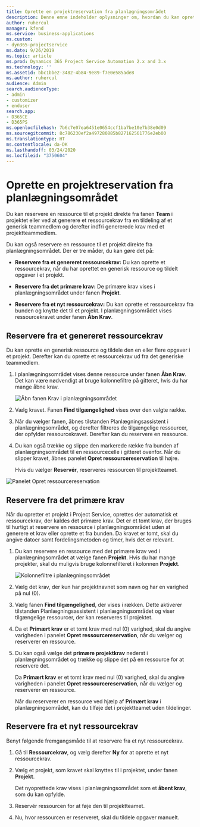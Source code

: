 ```yaml
---
title: Oprette en projektreservation fra planlægningsområdet
description: Denne emne indeholder oplysninger om, hvordan du kan oprette en projektreservation fra planlægningsområdet.
author: ruhercul
manager: kfend
ms.service: business-applications
ms.custom:
- dyn365-projectservice
ms.date: 9/26/2019
ms.topic: article
ms.prod: Dynamics 365 Project Service Automation 2.x and 3.x
ms.technology: ''
ms.assetid: bbc1bbe2-3482-4b84-9e89-f7e0e585ade8
ms.author: ruhercul
audience: Admin
search.audienceType:
- admin
- customizer
- enduser
search.app:
- D365CE
- D365PS
ms.openlocfilehash: 7b6c7e07ea6451e0654ccf1ba7be10e7b38e0d09
ms.sourcegitcommit: 8c786230ef2a497280885b827162561776e2eb00
ms.translationtype: HT
ms.contentlocale: da-DK
ms.lasthandoff: 03/24/2020
ms.locfileid: "3750604"
---
```

# <a name="create-a-project-booking-from-the-schedule-board"></a>Oprette en projektreservation fra planlægningsområdet

Du kan reservere en ressource til et projekt direkte fra fanen **Team** i projektet eller ved at generere et ressourcekrav fra en tildeling af et generisk teammedlem og derefter indfri genererede krav med et projektteammedlem.

Du kan også reservere en ressource til et projekt direkte fra planlægningsområdet. Der er tre måder, du kan gøre det på:

- **Reservere fra et genereret ressourcekrav:** Du kan oprette et ressourcekrav, når du har oprettet en generisk ressource og tildelt opgaver i et projekt.

- **Reservere fra det primære krav:** De primære krav vises i planlægningsområdet under fanen **Projekt**. 

- **Reservere fra et nyt ressourcekrav:** Du kan oprette et ressourcekrav fra bunden og knytte det til et projekt. I planlægningsområdet vises ressourcekravet under fanen **Åbn Krav**.

## <a name="book-from-a-generated-resource-requirement"></a>Reservere fra et genereret ressourcekrav

Du kan oprette en generisk ressource og tildele den en eller flere opgaver i et projekt. Derefter kan du oprette et ressourcekrav ud fra det generiske teammedlem. 

1.  I planlægningsområdet vises denne ressource under fanen **Åbn Krav**. Det kan være nødvendigt at bruge kolonnefiltre på gitteret, hvis du har mange åbne krav. 

    ![Åbn fanen Krav i planlægningsområdet](media/FAQ-Project-Booking-Schedule-Board-1.png "Skærmbillede af reservations- og tildelingstabel")

2. Vælg kravet. Fanen **Find tilgængelighed** vises over den valgte række.
 
3. Når du vælger fanen, åbnes tilstanden Planlægningsassistent i planlægningsområdet, og derefter filtreres de tilgængelige ressourcer, der opfylder ressourcekravet. Derefter kan du reservere en ressource.

4. Du kan også trække og slippe den markerede række fra bunden af planlægningsområdet til en ressourcecelle i gitteret ovenfor. Når du slipper kravet, åbnes panelet **Opret ressourcereservation** til højre.

    Hvis du vælger **Reservér**, reserveres ressourcen til projektteamet.

![Panelet Opret ressourcereservation](media/FAQ-Project-Booking-Schedule-Board-6.png "")
 

## <a name="book-from-the-primary-requirement"></a>Reservere fra det primære krav

Når du opretter et projekt i Project Service, oprettes der automatisk et ressourcekrav, der kaldes det primære krav. Det er et tomt krav, der bruges til hurtigt at reservere en ressource i planlægningsområdet uden at generere et krav eller oprette et fra bunden. Da kravet er tomt, skal du angive datoer samt fordelingsmetoden og timer, hvis det er relevant. 

1. Du kan reservere en ressource med det primære krav ved i planlægningsområdet at vælge fanen **Projekt**. Hvis du har mange projekter, skal du muligvis bruge kolonnefilteret i kolonnen **Projekt**.

   ![Kolonnefiltre i planlægningsområdet](media/FAQ-Project-Booking-Schedule-Board-2.png "Skærmbillede af reservations- og tildelingstabel")

2. Vælg det krav, der kun har projektnavnet som navn og har en varighed på nul (0).

3. Vælg fanen **Find tilgængelighed**, der vises i rækken. Dette aktiverer tilstanden Planlægningsassistent i planlægningsområdet og viser tilgængelige ressourcer, der kan reserveres til projektet.

4. Da et **Primært krav** er et tomt krav med nul (0) varighed, skal du angive varigheden i panelet **Opret ressourcereservation**, når du vælger og reserverer en ressource.

5. Du kan også vælge det **primære projektkrav** nederst i planlægningsområdet og trække og slippe det på en ressource for at reservere det.
 
    Da **Primært krav** er et tomt krav med nul (0) varighed, skal du angive varigheden i panelet **Opret ressourcereservation**, når du vælger og reserverer en ressource.
 
    Når du reserverer en ressource ved hjælp af **Primært krav** i planlægningsområdet, kan du tilføje det i projektteamet uden tildelinger.
 
## <a name="book-from-a-new-resource-requirement"></a>Reservere fra et nyt ressourcekrav
Benyt følgende fremgangsmåde til at reservere fra et nyt ressourcekrav. 

1. Gå til **Ressourcekrav**, og vælg derefter **Ny** for at oprette et nyt ressourcekrav.

2. Vælg et projekt, som kravet skal knyttes til i projektet, under fanen **Projekt**.
 
    Det nyoprettede krav vises i planlægningsområdet som et **åbent krav**, som du kan opfylde.

3. Reservér ressourcen for at føje den til projektteamet.

4. Nu, hvor ressourcen er reserveret, skal du tildele opgaver manuelt.

